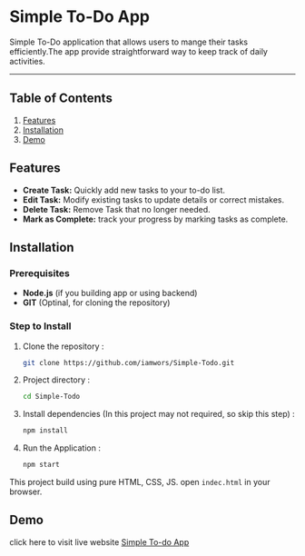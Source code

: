 # **Simple To-Do App**
Simple To-Do application that allows users to mange their tasks efficiently.The app provide straightforward way to keep track of daily activities.

---

## **Table of Contents**
1. [Features](#features)
2. [Installation](#installation)
3. [Demo](#demo)

## **Features**

- **Create Task:** Quickly add new tasks to your to-do list.
- **Edit Task:** Modify existing tasks to update details or correct mistakes.
- **Delete Task:** Remove Task that no longer needed.
- **Mark as Complete:** track your progress by marking tasks as complete.

## **Installation**

### **Prerequisites**
- **Node.js** (if you building app or using backend)
- **GIT** (Optinal, for cloning the repository)

### **Step to Install**

1. Clone the repository :
    ```bash
    git clone https://github.com/iamwors/Simple-Todo.git

2. Project directory :
    ```bash
    cd Simple-Todo

3. Install dependencies (In this project may not required, so skip this step) :
    ```bash
    npm install

4. Run the Application :
    ```bash
    npm start
This project build using pure HTML, CSS, JS. open `indec.html` in your browser.

## **Demo**
click here to visit live website [Simple To-do App](https://iamwors.github.io/Simple-Todo/)

